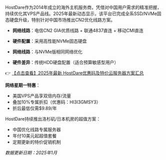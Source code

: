 

HostDare作为2014年成立的海外主机服务商，凭借对中国用户需求的精准把握，持续优化其VPS产品线。2025年最新动态显示，该平台已完成全系SSD/NVMe固态硬盘升级，特别针对中国市场推出CN2优化线路方案。


- **网络线路**：电信CN2 GIA优质线路 + 联通4837直连 + 移动CMI直连
- **硬件配置**：采用高性能NVMe固态硬盘

- **网络线路**：与NVMe版相同网络优化
- **硬件差异**：传统HDD硬盘配置（适合预算敏感型用户）

👉 [【点击查看】2025年最新 HostDare优惠码及特价云服务器方案汇总](https://bit.ly/hostdare)


**网络星期一特惠**：
- 美国VPS产品享双倍内存/流量
- 叠加10%专属折扣（优惠码：HI3I3GMSY3）
- 折后最低仅需$9.89/年


HostDare持续推出洛杉矶/日本机房的超值方案：
- 中国优化线路专属服务器
- 年付10美元起超值套餐
- 定期更新的特价促销机制

*数据更新日期：2025年1月*
